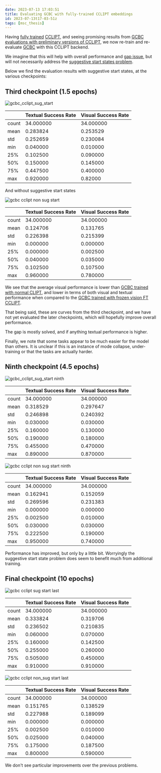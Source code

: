 ```yaml
---
date: 2023-07-13 17:03:51
title: Evaluating GCBC with fully-trained CCLIPT embeddings
id: 2023-07-13t17-03-51z
tags: [msc_thesis]
---
```


Having [fully trained](./2023-07-12t13-47-41z.md)
[CCLIPT](./2023-07-11t11-38-00z.md), and seeing promising results from
[GCBC evaluations with preliminary versions of CCLIPT](./2023-07-11t11-38-00z.md),
we now re-train and re-evaluate [GCBC](./2023-07-11t10-17-09z.md) with this
CCLIPT backend.

We imagine that this will help with overall performance and
[gap issue](./2023-07-11t11-38-00z.md), but will not necessarily address the
[suggestive start states problem](./2023-07-11t12-12-49z.md).

Below we find the evaluation results with suggestive start states, at the
various checkpoints:

## Third checkpoint (1.5 epochs)

![gcbc_cclipt_sug_start](gcbc_cclipt_full_sug_start_third.png)

|       | Textual Success Rate | Visual Success Rate |
| ----- | -------------------- | ------------------- |
| count | 34.000000            | 34.000000           |
| mean  | 0.283824             | 0.253529            |
| std   | 0.252659             | 0.230084            |
| min   | 0.040000             | 0.010000            |
| 25%   | 0.102500             | 0.090000            |
| 50%   | 0.150000             | 0.145000            |
| 75%   | 0.447500             | 0.400000            |
| max   | 0.920000             | 0.82000             |

And without suggestive start states

![gcbc cclipt non sug start](gcbc_cclipt_full_non_sug_start_third.png)

|       | Textual Success Rate | Visual Success Rate |
| ----- | -------------------- | ------------------- |
| count | 34.000000            | 34.000000           |
| mean  | 0.124706             | 0.131765            |
| std   | 0.226398             | 0.215399            |
| min   | 0.000000             | 0.000000            |
| 25%   | 0.000000             | 0.002500            |
| 50%   | 0.040000             | 0.035000            |
| 75%   | 0.102500             | 0.107500            |
| max   | 0.960000             | 0.780000            |

We see that the average visual performance is lower than
[GCBC trained with normal CLIPT](./2023-07-11t11-24-40z.md), and lower in terms
of both visual and textual performance when compared to the
[GCBC trained with frozen vision FT CCLIPT](./2023-07-11t11-38-00z.md).

That being said, these are curves from the third checkpoint, and we have not yet
evaluated the later checkpoints, which will hopefully improve overall
performance.

The gap is mostly solved, and if anything textual performance is higher.

Finally, we note that some tasks appear to be much easier for the model than
others. It is unclear if this is an instance of mode collapse, under-training or
that the tasks are actually harder.

## Ninth checkpoint (4.5 epochs)

![gcbc_cclipt_sug_start ninth](gcbc_cclipt_full_sug_start_ninth.png)

|       | Textual Success Rate | Visual Success Rate |
| ----- | -------------------- | ------------------- |
| count | 34.000000            | 34.000000           |
| mean  | 0.318529             | 0.297647            |
| std   | 0.246898             | 0.240392            |
| min   | 0.030000             | 0.030000            |
| 25%   | 0.160000             | 0.130000            |
| 50%   | 0.190000             | 0.180000            |
| 75%   | 0.455000             | 0.470000            |
| max   | 0.890000             | 0.870000            |

![gcbc cclipt non sug start ninth](gcbc_cclipt_full_non_sug_start_ninth.png)

|       | Textual Success Rate | Visual Success Rate |
| ----- | -------------------- | ------------------- |
| count | 34.000000            | 34.000000           |
| mean  | 0.162941             | 0.152059            |
| std   | 0.269596             | 0.231383            |
| min   | 0.000000             | 0.000000            |
| 25%   | 0.002500             | 0.010000            |
| 50%   | 0.030000             | 0.030000            |
| 75%   | 0.222500             | 0.190000            |
| max   | 0.950000             | 0.740000            |

Performance has improved, but only by a little bit. Worryingly the suggestive
start state problem does seem to benefit much from additional training.

## Final checkpoint (10 epochs)

![gcbc cclipt sug start last](gcbc_cclipt_full_sug_start_last.png)

|       | Textual Success Rate | Visual Success Rate |
| ----- | -------------------- | ------------------- |
| count | 34.000000            | 34.000000           |
| mean  | 0.333824             | 0.319706            |
| std   | 0.236502             | 0.210835            |
| min   | 0.060000             | 0.070000            |
| 25%   | 0.160000             | 0.142500            |
| 50%   | 0.255000             | 0.260000            |
| 75%   | 0.505000             | 0.450000            |
| max   | 0.910000             | 0.910000            |

![gcbc cclipt non_sug start last](gcbc_cclipt_full_non_sug_start_last.png)

|       | Textual Success Rate | Visual Success Rate |
| ----- | -------------------- | ------------------- |
| count | 34.000000            | 34.000000           |
| mean  | 0.151765             | 0.138529            |
| std   | 0.227988             | 0.189099            |
| min   | 0.000000             | 0.000000            |
| 25%   | 0.002500             | 0.010000            |
| 50%   | 0.025000             | 0.040000            |
| 75%   | 0.175000             | 0.187500            |
| max   | 0.800000             | 0.590000            |

We don't see particular improvements over the previous problems.
